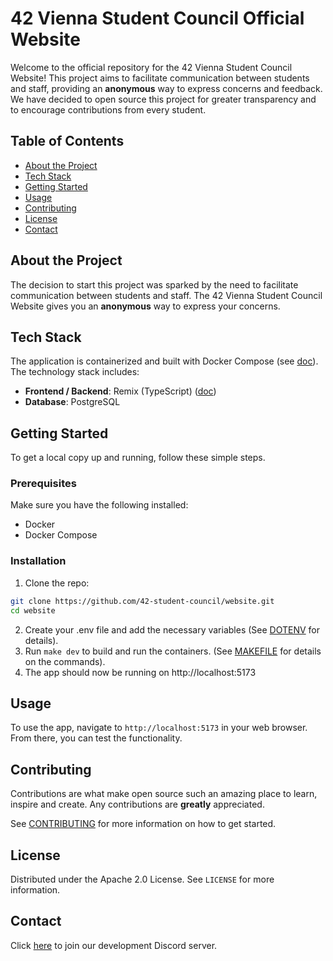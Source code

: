 # 42 Vienna Student Council Official Website

Welcome to the official repository for the 42 Vienna Student Council Website! This project aims to facilitate communication between students and staff, providing an **anonymous** way to express concerns and feedback.
We have decided to open source this project for greater transparency and to encourage contributions from every student.

## Table of Contents
- [About the Project](#about-the-project)
- [Tech Stack](#tech-stack)
- [Getting Started](#getting-started)
- [Usage](#usage)
- [Contributing](#contributing)
- [License](#license)
- [Contact](#contact)

## About the Project

The decision to start this project was sparked by the need to facilitate communication between students and staff. The 42 Vienna Student Council Website gives you an **anonymous** way to express your concerns.

## Tech Stack

The application is containerized and built with Docker Compose (see [doc](.github/docs/DOCKER.md)). The technology stack includes:

- **Frontend / Backend**: Remix (TypeScript) ([doc](.github/docs/REMIX.md))
- **Database**: PostgreSQL

## Getting Started

To get a local copy up and running, follow these simple steps.

### Prerequisites

Make sure you have the following installed:
- Docker
- Docker Compose

### Installation

1. Clone the repo:
```sh
git clone https://github.com/42-student-council/website.git
cd website
```
2. Create your .env file and add the necessary variables (See [DOTENV](.github/docs/DOTENV.md) for details).
3. Run `make dev` to build and run the containers. (See [MAKEFILE](.github/docs/MAKEFILE.md) for details on the commands).
4. The app should now be running on http://localhost:5173

## Usage

To use the app, navigate to `http://localhost:5173` in your web browser. From there, you can test the functionality.

## Contributing

Contributions are what make open source such an amazing place to learn, inspire and create. Any contributions are **greatly** appreciated.

See [CONTRIBUTING](.github/CONTRIBUTING.md) for more information on how to get started.

## License

Distributed under the Apache 2.0 License. See `LICENSE` for more information.

## Contact

Click [here](https://discord.gg/YP5sM98x8D) to join our development Discord server.
